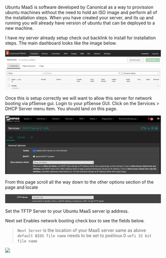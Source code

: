 
Ubuntu MaaS is software developed by Canonical as a way to provission ubuntu machines without the need to hold an ISO image and perform all of the installation steps. When you have created your server, and its up and running you will already have version of ubuntu that can be deployed to a new machine. 

I have my server already setup check out backlink to install for installation steps. The main dashboard looks like the image below. 

![](./img/maas-dashboard.png)

Once this is setup correctly we will want to allow this server for network booting via pfSense gui. Login to your pfSense GUI. Click on the Services > DHCP Server menu item. You should land on this page.

![](./img/Pasted%20image%2020230306135111.png)

From this page scroll all the way down to the other options section of the page and locate

![](./img/Pasted%20image%2020230306135214.png)

Set the TFTP Server to your Ubuntu MaaS server ip address.

Next set Enables network booting check box to see the fields below.

> `Next Server` is the location of your MaaS server same as above
> `default BIOS file name` needs to be set to pxelinux.0
> `uefi 32 bit file name` 

![](Pasted%20image%2020230306135228.png)